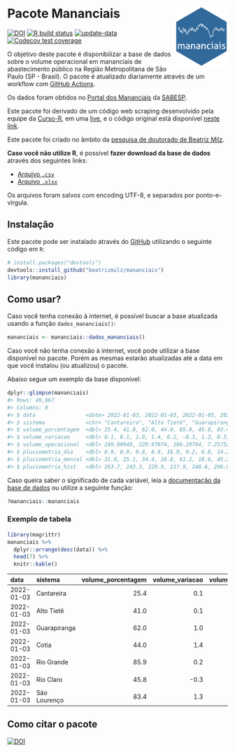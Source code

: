 
<!-- README.md is generated from README.Rmd. Please edit that file -->

# Pacote Mananciais <img src="man/figures/hexlogo.png" align="right" width = "120px"/>

<!-- badges: start -->

[![DOI](https://zenodo.org/badge/DOI/10.5281/zenodo.4733056.svg)](https://doi.org/10.5281/zenodo.4733056)
[![R build
status](https://github.com/beatrizmilz/mananciais/workflows/R-CMD-check/badge.svg)](https://github.com/beatrizmilz/mananciais/actions)
[![update-data](https://github.com/beatrizmilz/mananciais/actions/workflows/2-update_data.yaml/badge.svg)](https://github.com/beatrizmilz/mananciais/actions/workflows/2-update_data.yaml)
[![Codecov test
coverage](https://codecov.io/gh/beatrizmilz/mananciais/branch/master/graph/badge.svg)](https://codecov.io/gh/beatrizmilz/mananciais?branch=master)
<!-- badges: end -->

O objetivo deste pacote é disponibilizar a base de dados sobre o volume
operacional em mananciais de abastecimento público na Região
Metropolitana de São Paulo (SP - Brasil). O pacote é atualizado
diariamente através de um workflow com [GitHub
Actions](https://github.com/beatrizmilz/mananciais/actions).

Os dados foram obtidos no [Portal dos
Mananciais](http://mananciais.sabesp.com.br/Situacao) da
[SABESP](http://site.sabesp.com.br/site/Default.aspx).

Este pacote foi derivado de um código web scraping desenvolvido pela
equipe da [Curso-R](https://www.curso-r.com/), em uma
[live](https://youtu.be/jvZIxrMmOcQ), e o código original está
disponível [neste
link](https://github.com/curso-r/lives/blob/master/drafts/20200730_scraper_sabesp.R).

Este pacote foi criado no âmbito da [pesquisa de doutorado de Beatriz
Milz](https://beatrizmilz.github.io/tese/).

**Caso você não utilize R**, é possível **fazer download da base de
dados** através dos seguintes links:

  - [Arquivo
    `.csv`](https://github.com/beatrizmilz/mananciais/raw/master/inst/extdata/mananciais.csv)
  - [Arquivo
    `.xlsx`](https://github.com/beatrizmilz/mananciais/blob/master/inst/extdata/mananciais.xlsx?raw=true)

Os arquivos foram salvos com encoding UTF-8, e separados por
ponto-e-vírgula.

## Instalação

Este pacote pode ser instalado através do [GitHub](https://github.com/)
utilizando o seguinte código em `R`:

``` r
# install.packages("devtools")
devtools::install_github("beatrizmilz/mananciais")
library(mananciais)
```

## Como usar?

Caso você tenha conexão à internet, é possível buscar a base atualizada
usando a função `dados_mananciais()`:

``` r
mananciais <- mananciais::dados_mananciais() 
```

Caso você não tenha conexão à internet, você pode utilizar a base
disponível no pacote. Porém as mesmas estarão atualizadas até a data em
que você instalou (ou atualizou) o pacote.

Abaixo segue um exemplo da base disponível:

``` r
dplyr::glimpse(mananciais)
#> Rows: 49,667
#> Columns: 8
#> $ data                <date> 2022-01-03, 2022-01-03, 2022-01-03, 2022-01-03, 2…
#> $ sistema             <chr> "Cantareira", "Alto Tietê", "Guarapiranga", "Cotia…
#> $ volume_porcentagem  <dbl> 25.4, 41.0, 62.0, 44.0, 85.9, 45.8, 83.4, 25.3, 40…
#> $ volume_variacao     <dbl> 0.1, 0.1, 1.0, 1.4, 0.2, -0.3, 1.3, 0.3, 0.5, 1.5,…
#> $ volume_operacional  <dbl> 249.80948, 229.97074, 106.20794, 7.25752, 96.32310…
#> $ pluviometria_dia    <dbl> 0.9, 0.9, 0.8, 0.8, 16.0, 0.2, 6.8, 14.2, 10.8, 4.…
#> $ pluviometria_mensal <dbl> 31.0, 25.1, 34.4, 26.8, 61.2, 18.6, 45.2, 30.1, 24…
#> $ pluviometria_hist   <dbl> 263.7, 243.3, 229.9, 217.9, 248.6, 296.9, 273.1, 2…
```

Caso queira saber o significado de cada variável, leia a [documentação
da base de
dados](https://beatrizmilz.github.io/mananciais/reference/mananciais.html)
ou utilize a seguinte função:

``` r
?mananciais::mananciais
```

### Exemplo de tabela

``` r
library(magrittr)
mananciais %>% 
  dplyr::arrange(desc(data)) %>% 
  head(7) %>%
  knitr::kable()
```

| data       | sistema      | volume\_porcentagem | volume\_variacao | volume\_operacional | pluviometria\_dia | pluviometria\_mensal | pluviometria\_hist |
| :--------- | :----------- | ------------------: | ---------------: | ------------------: | ----------------: | -------------------: | -----------------: |
| 2022-01-03 | Cantareira   |                25.4 |              0.1 |           249.80948 |               0.9 |                 31.0 |              263.7 |
| 2022-01-03 | Alto Tietê   |                41.0 |              0.1 |           229.97074 |               0.9 |                 25.1 |              243.3 |
| 2022-01-03 | Guarapiranga |                62.0 |              1.0 |           106.20794 |               0.8 |                 34.4 |              229.9 |
| 2022-01-03 | Cotia        |                44.0 |              1.4 |             7.25752 |               0.8 |                 26.8 |              217.9 |
| 2022-01-03 | Rio Grande   |                85.9 |              0.2 |            96.32310 |              16.0 |                 61.2 |              248.6 |
| 2022-01-03 | Rio Claro    |                45.8 |            \-0.3 |             6.25960 |               0.2 |                 18.6 |              296.9 |
| 2022-01-03 | São Lourenço |                83.4 |              1.3 |            74.05576 |               6.8 |                 45.2 |              273.1 |

## Como citar o pacote

[![DOI](https://zenodo.org/badge/DOI/10.5281/zenodo.4733056.svg)](https://doi.org/10.5281/zenodo.4733056)
